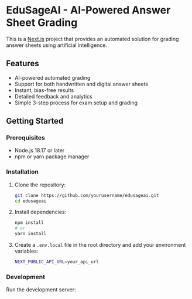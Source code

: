 # EduSageAI - AI-Powered Answer Sheet Grading

This is a [Next.js](https://nextjs.org) project that provides an automated solution for grading answer sheets using artificial intelligence.

## Features

- AI-powered automated grading
- Support for both handwritten and digital answer sheets
- Instant, bias-free results
- Detailed feedback and analytics
- Simple 3-step process for exam setup and grading

## Getting Started

### Prerequisites

- Node.js 18.17 or later
- npm or yarn package manager

### Installation

1. Clone the repository:
   ```bash
   git clone https://github.com/yourusername/edusageai.git
   cd edusageai
   ```

2. Install dependencies:
   ```bash
   npm install
   # or
   yarn install
   ```

3. Create a `.env.local` file in the root directory and add your environment variables:
   ```bash
   NEXT_PUBLIC_API_URL=your_api_url
   ```

### Development

Run the development server:






